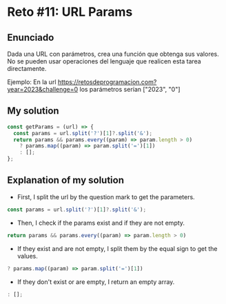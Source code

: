 # Reto #11: URL Params

## Enunciado

Dada una URL con parámetros, crea una función que obtenga sus valores. No se pueden usar operaciones del lenguaje que realicen esta tarea directamente.

Ejemplo: En la url <https://retosdeprogramacion.com?year=2023&challenge=0> los parámetros serían ["2023", "0"]

## My solution

```js
const getParams = (url) => {
  const params = url.split('?')[1]?.split('&');
  return params && params.every((param) => param.length > 0)
    ? params.map((param) => param.split('=')[1])
    : [];
};
```

## Explanation of my solution

- First, I split the url by the question mark to get the parameters.

```js
const params = url.split('?')[1]?.split('&');
```

- Then, I check if the params exist and if they are not empty.

```js
return params && params.every((param) => param.length > 0)
```

- If they exist and are not empty, I split them by the equal sign to get the values.

```js
? params.map((param) => param.split('=')[1])
```

- If they don't exist or are empty, I return an empty array.

```js
: [];
```
